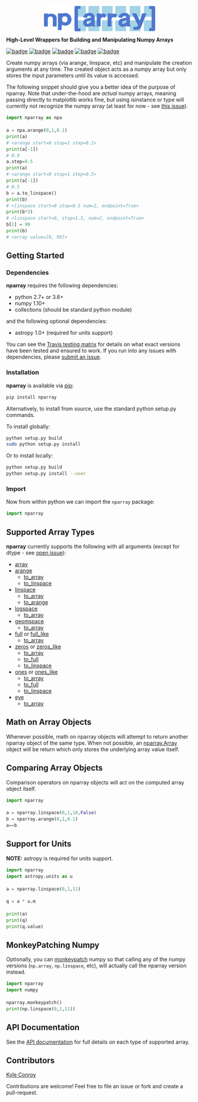 <p align="center"><a href="http://nparray.readthedocs.io"><img src="./images/nparray.png" alt="nparray logo" width="300px" align="center"/></a></p>

**High-Level Wrappers for Building and Manipulating Numpy Arrays**

[![badge](https://img.shields.io/badge/github-kecnry%2Fnparray-blue.svg)](https://github.com/kecnry/nparray)
[![badge](https://img.shields.io/badge/pip-nparray-blue.svg)](https://pypi.org/project/nparray/)
[![badge](https://img.shields.io/badge/license-GPL3-blue.svg)](https://github.com/kecnry/nparray/blob/master/LICENSE)
[![badge](https://travis-ci.org/kecnry/nparray.svg?branch=master)](https://travis-ci.org/kecnry/nparray)
[![badge](https://readthedocs.org/projects/nparray/badge/?version=latest)](https://nparray.readthedocs.io/en/latest/?badge=latest)


Create numpy arrays (via arange, linspace, etc) and manipulate the creation arguments at any time.  The created object acts as a numpy array but only stores the input parameters until its value is accessed.

The following snippet should give you a better idea of the purpose of nparray.  Note that under-the-hood are *actual* numpy arrays, meaning passing directly to matplotlib works fine, but using isinstance or type will currently not recognize the numpy array (at least for now - see [this issue](https://github.com/kecnry/nparray/issues/6)).

```py
import nparray as npa

a = npa.arange(0,1,0.1)
print(a)
# <arange start=0 stop=1 step=0.1>
print(a[-1])
# 0.9
a.step=0.5
print(a)
# <arange start=0 stop=1 step=0.5>
print(a[-1])
# 0.5
b = a.to_linspace()
print(b)
# <linspace start=0 stop=0.5 num=2, endpoint=True>
print(b*3)
# <linspace start=0, stop=1.5, num=2, endpoint=True>
b[1] = 99
print(b)
# <array value=[0, 99]>
```

## Getting Started

### Dependencies

**nparray** requires the following dependencies:

  - python 2.7+ or 3.6+
  - numpy 1.10+
  - collections (should be standard python module)

and the following optional dependencies:

  - astropy 1.0+ (required for units support)


You can see the [Travis testing matrix](https://travis-ci.org/kecnry/nparray) for
details on what exact versions have been tested and ensured to work.  If you run
into any issues with dependencies, please [submit an issue](https://github.com/kecnry/nparray/issues/new).

### Installation

**nparray** is available via [pip](https://pypi.org/project/nparray/):

```sh
pip install nparray
```

Alternatively, to install from source, use the standard python setup.py commands.

To install globally:
```sh
python setup.py build
sudo python setup.py install
```

Or to install locally:
```sh
python setup.py build
python setup.py install --user
```

### Import

Now from within python we can import the `nparray` package:

```py
import nparray
```

## Supported Array Types

**nparray** currently supports the following with all arguments (except for dtype - see [open issue](https://github.com/kecnry/nparray/issues/8)):

* [array](api/nparray.array.md)
* [arange](api/nparray.arange.md)
    * [to_array](api/Arange.to_array.md)
    * [to_linspace](api/Arange.to_linspace.md)
* [linspace](api/nparray.linspace.md)
    * [to_array](api/Linspace.to_array.md)
    * [to_arange](api/Linspace.to_arange.md)
* [logspace](api/nparray.logspace.md)
    * [to_array](api/Logspace.to_array.md)
* [geomspace](api/nparray.geomspace.md)
    * [to_array](api/Geomspace.to_array.md)
* [full](api/nparray.full.md) or [full_like](api/nparray.full_like.md)
    * [to_array](api/Full.to_array.md)
* [zeros](api/nparray.zeros.md) or [zeros_like](api/nparray.zeros_like.md)
    * [to_array](api/Zeros.to_array.md)
    * [to_full](api/Zeros.to_full.md)
    * [to_linspace](api/Zeros.to_linspace.md)
* [ones](api/nparray.ones.md) or [ones_like](api/nparray.ones_like.md)
    * [to_array](api/Ones.to_array.md)
    * [to_full](api/Ones.to_full.md)
    * [to_linspace](api/Ones.to_linspace.md)
* [eye](api/nparray.eye.md)
    * [to_array](api/Eye.to_array.md)


## Math on Array Objects

Whenever possible, math on nparray objects will attempt to return another
nparray object of the same type.  When not possible, an [nparray.Array](api/Array.md)
object will be return which only stores the underlying array value itself.

## Comparing Array Objects

Comparison operators on nparray objects will act on the computed array object
itself.

```py
import nparray

a = nparray.linspace(0,1,10,False)
b = nparray.arange(0,1,0.1)
a==b
```

## Support for Units

**NOTE:** astropy is required for units support.

```py
import nparray
import astropy.units as u

a = nparray.linspace(0,1,11)

q = a * u.m

print(a)
print(q)
print(q.value)
```

## MonkeyPatching Numpy

Optionally, you can [monkeypatch](api/nparray.monkeypatch.md) numpy so that calling
any of the numpy versions (`np.array`, `np.linspace`, etc), will actually call
the nparray version instead.

```py
import nparray
import numpy

nparray.monkeypatch()
print(np.linspace(0,1,11))
```

## API Documentation

See the [API documentation](./api.md) for full details on each type of supported array.

## Contributors

[Kyle Conroy](https://github.com/kecnry)

Contributions are welcome!  Feel free to file an issue or fork and create a pull-request.

